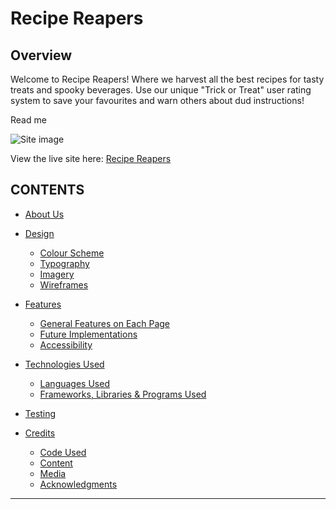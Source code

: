 # Recipe Reapers

## Overview

Welcome to Recipe Reapers! Where we harvest all the best recipes for tasty treats and spooky beverages. Use our unique "Trick or Treat" user rating system to save your favourites and warn others about dud instructions!

Read me


![Site image](#)

View the live site here: [Recipe Reapers](https://recipe-reaper-0a41fc4875e2.herokuapp.com/)

## CONTENTS

* [About Us](#about-us)

* [Design](#design)
  * [Colour Scheme](#colour-scheme)
  * [Typography](#typography)
  * [Imagery](#imagery)
  * [Wireframes](#wireframes)

* [Features](#features)
  * [General Features on Each Page](#general-features-on-each-page)
  * [Future Implementations](#future-implementations)
  * [Accessibility](#accessibility)

* [Technologies Used](#technologies-used)
  * [Languages Used](#languages-used)
  * [Frameworks, Libraries & Programs Used](#frameworks-libraries--programs-used)

* [Testing](#testing)

* [Credits](#credits)
  * [Code Used](#code-used)
  * [Content](#content)
  * [Media](#media)
  * [Acknowledgments](#acknowledgments)

---
